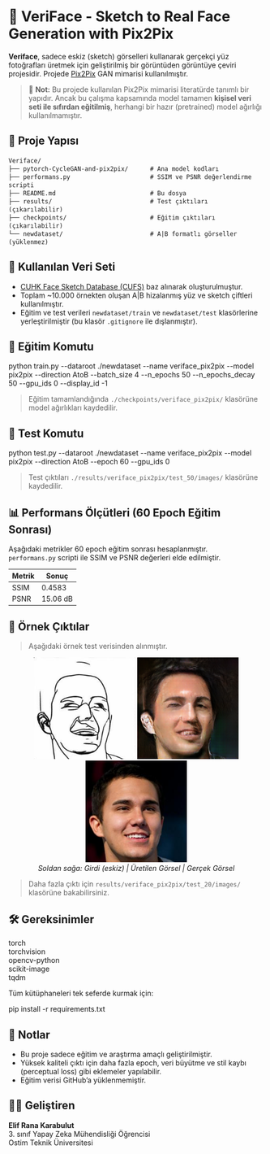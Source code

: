 # 🧠 VeriFace - Sketch to Real Face Generation with Pix2Pix

**Veriface**, sadece eskiz (sketch) görselleri kullanarak gerçekçi yüz fotoğrafları üretmek için geliştirilmiş bir görüntüden görüntüye çeviri projesidir. Projede [Pix2Pix](https://phillipi.github.io/pix2pix/) GAN mimarisi kullanılmıştır.
> 📌 **Not:** Bu projede kullanılan Pix2Pix mimarisi literatürde tanımlı bir yapıdır. Ancak bu çalışma kapsamında model tamamen **kişisel veri seti ile sıfırdan eğitilmiş**, herhangi bir hazır (pretrained) model ağırlığı kullanılmamıştır.


## 📁 Proje Yapısı

```
Veriface/
├── pytorch-CycleGAN-and-pix2pix/      # Ana model kodları
├── performans.py                      # SSIM ve PSNR değerlendirme scripti
├── README.md                          # Bu dosya
├── results/                           # Test çıktıları (çıkarılabilir)
├── checkpoints/                       # Eğitim çıktıları (çıkarılabilir)
└── newdataset/                        # A|B formatlı görseller (yüklenmez)
```

## 🧪 Kullanılan Veri Seti

- [CUHK Face Sketch Database (CUFS)](https://github.com/junhocho/FSNet/blob/master/README.md#cufs-dataset) baz alınarak oluşturulmuştur.
- Toplam ~10.000 örnekten oluşan A|B hizalanmış yüz ve sketch çiftleri kullanılmıştır.
- Eğitim ve test verileri `newdataset/train` ve `newdataset/test` klasörlerine yerleştirilmiştir (bu klasör `.gitignore` ile dışlanmıştır).

## 🚀 Eğitim Komutu

python train.py --dataroot ./newdataset --name veriface_pix2pix --model pix2pix --direction AtoB --batch_size 4 --n_epochs 50 --n_epochs_decay 50 --gpu_ids 0 --display_id -1

> Eğitim tamamlandığında `./checkpoints/veriface_pix2pix/` klasörüne model ağırlıkları kaydedilir.

## 🧪 Test Komutu

python test.py --dataroot ./newdataset --name veriface_pix2pix --model pix2pix --direction AtoB --epoch 60 --gpu_ids 0

> Test çıktıları `./results/veriface_pix2pix/test_50/images/` klasörüne kaydedilir.

## 📊 Performans Ölçütleri (60 Epoch Eğitim Sonrası)

Aşağıdaki metrikler 60 epoch eğitim sonrası hesaplanmıştır.  
`performans.py` scripti ile SSIM ve PSNR değerleri elde edilmiştir.

| Metrik | Sonuç      |
|--------|------------|
| SSIM   | 0.4583     |
| PSNR   | 15.06 dB   |

## 📸 Örnek Çıktılar

> Aşağıdaki örnek test verisinden alınmıştır.


<p align="center">
  <img src="./demo_outputs/89_real_A.png" width="200"/>
  <img src="./demo_outputs/89_fake_B.png" width="200"/>
  <img src="./demo_outputs/89_real_B.png" width="200"/>
  <br>
  <i>Soldan sağa: Girdi (eskiz) | Üretilen Görsel | Gerçek Görsel</i>
</p>


> Daha fazla çıktı için `results/veriface_pix2pix/test_20/images/` klasörüne bakabilirsiniz.

## 🛠 Gereksinimler

torch  
torchvision  
opencv-python  
scikit-image  
tqdm  

Tüm kütüphaneleri tek seferde kurmak için:

pip install -r requirements.txt

## 📌 Notlar

- Bu proje sadece eğitim ve araştırma amaçlı geliştirilmiştir.
- Yüksek kaliteli çıktı için daha fazla epoch, veri büyütme ve stil kaybı (perceptual loss) gibi eklemeler yapılabilir.
- Eğitim verisi GitHub’a yüklenmemiştir.

## 👩‍💻 Geliştiren

**Elif Rana Karabulut**  
3. sınıf Yapay Zeka Mühendisliği Öğrencisi  
Ostim Teknik Üniversitesi
